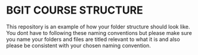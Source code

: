 # BGIT COURSE STRUCTURE

This repository is an example of how your folder structure should look like.
You dont have to following these naming conventions but please make sure you name your folders and files are titled relevant to what it is and also please be consistent with your chosen naming convention.


